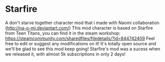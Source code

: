 # Starfire
A don't starve together character mod that i made with Naomi collaboration (http://na-o-mi.deviantart.com/)
This mod character is based on Starfire from Teen Titans, you can find it in the steam workshop: https://steamcommunity.com/sharedfiles/filedetails/?id=844742409
Feel free to edit or suggest any modifications on it! It's totally open source and we'll be glad to see this mod keep going!
Starfire's mod was a sucess when we released it, with almost 5k subscriptions in only 2 days!
